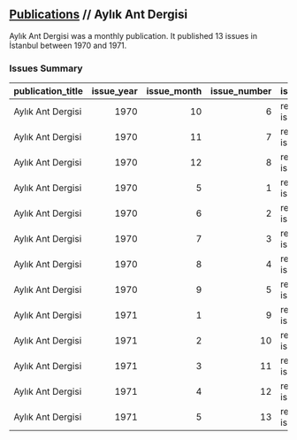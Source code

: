 ## [Publications](publications.md) // Aylık Ant Dergisi

Aylık Ant Dergisi was a monthly publication. It published 13 issues in İstanbul between 1970 and 1971.

### Issues Summary

| publication_title   |   issue_year |   issue_month |   issue_number | issue_type    |
|:--------------------|-------------:|--------------:|---------------:|:--------------|
| Aylık Ant Dergisi   |         1970 |            10 |              6 | regular issue |
| Aylık Ant Dergisi   |         1970 |            11 |              7 | regular issue |
| Aylık Ant Dergisi   |         1970 |            12 |              8 | regular issue |
| Aylık Ant Dergisi   |         1970 |             5 |              1 | regular issue |
| Aylık Ant Dergisi   |         1970 |             6 |              2 | regular issue |
| Aylık Ant Dergisi   |         1970 |             7 |              3 | regular issue |
| Aylık Ant Dergisi   |         1970 |             8 |              4 | regular issue |
| Aylık Ant Dergisi   |         1970 |             9 |              5 | regular issue |
| Aylık Ant Dergisi   |         1971 |             1 |              9 | regular issue |
| Aylık Ant Dergisi   |         1971 |             2 |             10 | regular issue |
| Aylık Ant Dergisi   |         1971 |             3 |             11 | regular issue |
| Aylık Ant Dergisi   |         1971 |             4 |             12 | regular issue |
| Aylık Ant Dergisi   |         1971 |             5 |             13 | regular issue |